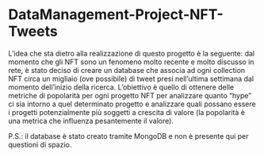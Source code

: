 # DataManagement-Project-NFT-Tweets

L’idea che sta dietro alla realizzazione di questo progetto è la seguente: dal momento che gli NFT
sono un fenomeno molto recente e molto discusso in rete, è stato deciso di creare un database
che associa ad ogni collection NFT circa un migliaio (ove possibile) di tweet presi nell’ultima
settimana dal momento dell’inizio della ricerca. L’obiettivo è quello di ottenere delle metriche di
popolarità per ogni progetto NFT per analizzare quanto “hype” ci sia intorno a quel determinato
progetto e analizzare quali possano essere i progetti potenzialmente più soggetti a crescita di
valore (la popolarità è una metrica che influenza pesantemente il valore).



P.S.: il database è stato creato tramite MongoDB e non è presente qui per questioni di spazio.
